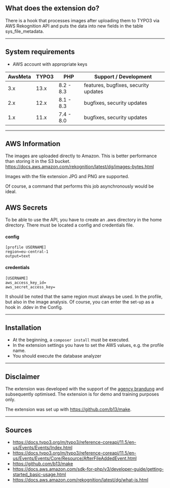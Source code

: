 ## What does the extension do?

There is a hook that processes images after uploading them to TYPO3 via AWS
Rekognition API and puts the data into new fields in the table
sys_file_metadata.

---

## System requirements

- AWS account with appropriate keys

| AwsMeta | TYPO3 | PHP       | Support / Development                |
|---------|-------|-----------|--------------------------------------|
| 3.x     | 13.x  | 8.2 - 8.3 | features, bugfixes, security updates |
| 2.x     | 12.x  | 8.1 - 8.3 | bugfixes, security updates           |
| 1.x     | 11.x  | 7.4 - 8.0 | bugfixes, security updates           |

---

## AWS Information

The images are uploaded directly to Amazon. This is better performance than
storing it in the S3 bucket.
https://docs.aws.amazon.com/rekognition/latest/dg/images-bytes.html

Images with the file extension JPG and PNG are supported.

Of course, a command that performs this job asynchronously would be ideal.

## AWS Secrets

To be able to use the API, you have to create an .aws directory in the home
directory. There must be located a config and credentials file.

#### config

```
[profile USERNAME]
region=eu-central-1
output=text
```

#### credentials

```
[USERNAME]
aws_access_key_id=
aws_secret_access_key=
```

It should be noted that the same region must always be used. In the profile, but
also in the image analysis. Of course, you can enter the set-up as a hook in
.ddev in the Config.

---

## Installation

- At the beginning, a `composer install` must be executed.
- In the extension settings you have to set the AWS values, e.g. the profile
  name.
- You should execute the database analyzer

---

## Disclaimer

The extension was developed with the support of the [agency brandung][1] and
subsequently optimised. The extension is for demo and training purposes only.

The extension was set up with https://github.com/b13/make.

---

## Sources

- https://docs.typo3.org/m/typo3/reference-coreapi/11.5/en-us/Events/Events/Index.html
- https://docs.typo3.org/m/typo3/reference-coreapi/11.5/en-us/Events/Events/Core/Resource/AfterFileAddedEvent.html
- https://github.com/b13/make
- https://docs.aws.amazon.com/sdk-for-php/v3/developer-guide/getting-started_basic-usage.html
- https://docs.aws.amazon.com/rekognition/latest/dg/what-is.html

[1]: https://www.agentur-brandung.de/

